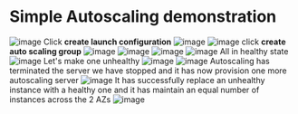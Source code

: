 # Simple Autoscaling demonstration

![image](https://user-images.githubusercontent.com/61830624/87487611-6c91fc00-c63e-11ea-84df-63370bf68fc6.png)
Click __create launch configuration__
![image](https://user-images.githubusercontent.com/61830624/87487651-86334380-c63e-11ea-838a-62acafaeb5a5.png)
![image](https://user-images.githubusercontent.com/61830624/87487812-f9d55080-c63e-11ea-8907-004c3fd5ba62.png)
click **create auto scaling group**
![image](https://user-images.githubusercontent.com/61830624/87487944-55074300-c63f-11ea-96d9-3d97839d0690.png)
![image](https://user-images.githubusercontent.com/61830624/87488157-eaa2d280-c63f-11ea-9441-5e604ee32bbd.png)
![image](https://user-images.githubusercontent.com/61830624/87488219-1a51da80-c640-11ea-8622-a41526cf3af9.png)
![image](https://user-images.githubusercontent.com/61830624/87488350-6ef55580-c640-11ea-9a36-25c134bb0f85.png)
All in healthy state
![image](https://user-images.githubusercontent.com/61830624/87488399-8e8c7e00-c640-11ea-8a84-8812907dfdcf.png)
Let's make one unhealthy
![image](https://user-images.githubusercontent.com/61830624/87488486-cc89a200-c640-11ea-9a57-afd07bdcebe3.png)
![image](https://user-images.githubusercontent.com/61830624/87488552-fc38aa00-c640-11ea-93af-b9c2564e9140.png)
Autoscaling has terminated the server we have stopped and it has now provision one more autoscaling server
![image](https://user-images.githubusercontent.com/61830624/87488732-65202200-c641-11ea-88c7-ac32595b7e89.png)
It has successfully replace an unhealthy instance with a healthy one and it has maintain an equal number of instances across the 2 AZs
![image](https://user-images.githubusercontent.com/61830624/87488873-c647f580-c641-11ea-8f1d-b416d9641dda.png)


